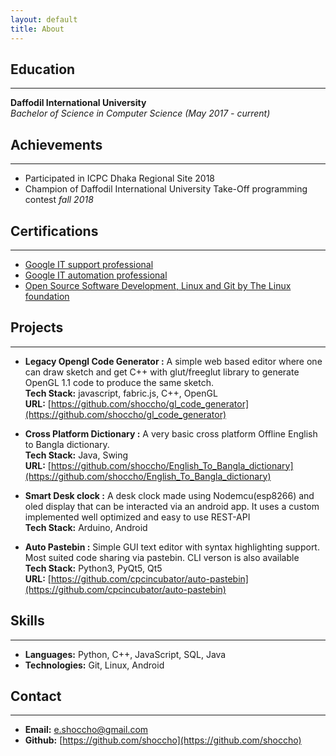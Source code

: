 ```yaml
---
layout: default
title: About
---
```


## **Education**
---
**Daffodil International University** <br />
*Bachelor of Science in Computer Science (May 2017 - current)* <br />


## **Achievements**
---
* Participated in ICPC Dhaka Regional Site 2018
* Champion of Daffodil International University Take-Off programming contest *fall 2018*

## **Certifications**
---
* [Google IT support professional](https://coursera.org/share/2261e7200fa3c2c724c0f16ee232af3f)
* [Google IT automation professional](https://coursera.org/share/327661b12ac88e6988416749b7b561b3)
* [Open Source Software Development, Linux and Git by The Linux foundation](https://coursera.org/share/901943015a3ff177243869d5c072f771)

## **Projects**
---


* **Legacy Opengl Code Generator :** A simple web based editor where one can draw sketch and get C++ with glut/freeglut library to generate OpenGL 1.1 code to produce the same sketch. <br />
**Tech Stack:** javascript, fabric.js, C++, OpenGL  <br />
**URL:** [https://github.com/shoccho/gl_code_generator](https://github.com/shoccho/gl_code_generator) 


* **Cross Platform Dictionary :** A very basic cross platform Offline English to Bangla dictionary.  <br />
**Tech Stack:** Java, Swing  <br />
**URL:** [https://github.com/shoccho/English_To_Bangla_dictionary](https://github.com/shoccho/English_To_Bangla_dictionary) 

* **Smart Desk clock :** A desk clock made using Nodemcu(esp8266) and oled display that can be interacted via an android app. It uses a custom implemented well optimized and easy to use REST-API<br />
**Tech Stack:** Arduino, Android  <br />

* **Auto Pastebin :** Simple GUI text editor with syntax highlighting support. Most suited code sharing via pastebin. CLI verson is also available <br />
**Tech Stack:** Python3, PyQt5, Qt5  <br />
**URL:** [https://github.com/cpcincubator/auto-pastebin](https://github.com/cpcincubator/auto-pastebin) 


## **Skills**
---
* **Languages:** Python, C++, JavaScript, SQL, Java
* **Technologies:** Git, Linux, Android

## **Contact**
---
* **Email:** e.shoccho@gmail.com
* **Github:** [https://github.com/shoccho](https://github.com/shoccho)